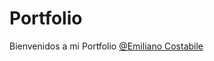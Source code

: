# Portfolio

Bienvenidos a mi Portfolio <a 
          href="https://www.linkedin.com/in/emiliano-gabriel-costabile/"
          target="_blank"
          rel="noopener"
          style="color: #000, textDecoration: none"
          >@Emiliano Costabile</a>
